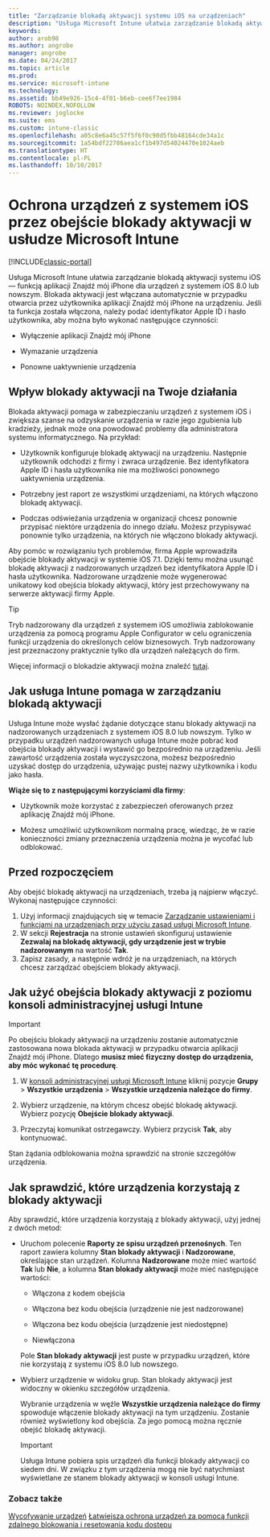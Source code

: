 ```yaml
---
title: "Zarządzanie blokadą aktywacji systemu iOS na urządzeniach"
description: "Usługa Microsoft Intune ułatwia zarządzanie blokadą aktywacji systemu iOS — funkcją aplikacji Znajdź mój iPhone dla urządzeń z systemem iOS 7.1 lub nowszym."
keywords: 
author: arob98
ms.author: angrobe
manager: angrobe
ms.date: 04/24/2017
ms.topic: article
ms.prod: 
ms.service: microsoft-intune
ms.technology: 
ms.assetid: bb49e926-15c4-4f01-b6eb-cee6f7ee1984
ROBOTS: NOINDEX,NOFOLLOW
ms.reviewer: joglocke
ms.suite: ems
ms.custom: intune-classic
ms.openlocfilehash: a05c8e6a45c57f5f6f0c90d5fbb48164cde34a1c
ms.sourcegitcommit: 1a54bdf22786aea1cf1b497d54024470e1024aeb
ms.translationtype: HT
ms.contentlocale: pl-PL
ms.lasthandoff: 10/10/2017
---
```

# <a name="help-protect-ios-devices-with-activation-lock-bypass-for-microsoft-intune"></a>Ochrona urządzeń z systemem iOS przez obejście blokady aktywacji w usłudze Microsoft Intune

[!INCLUDE[classic-portal](../includes/classic-portal.md)]

Usługa Microsoft Intune ułatwia zarządzanie blokadą aktywacji systemu iOS — funkcją aplikacji Znajdź mój iPhone dla urządzeń z systemem iOS 8.0 lub nowszym. Blokada aktywacji jest włączana automatycznie w przypadku otwarcia przez użytkownika aplikacji Znajdź mój iPhone na urządzeniu. Jeśli ta funkcja została włączona, należy podać identyfikator Apple ID i hasło użytkownika, aby można było wykonać następujące czynności: 

-   Wyłączenie aplikacji Znajdź mój iPhone

-   Wymazanie urządzenia

-   Ponowne uaktywnienie urządzenia

## <a name="how-activation-lock-affects-you"></a>Wpływ blokady aktywacji na Twoje działania
Blokada aktywacji pomaga w zabezpieczaniu urządzeń z systemem iOS i zwiększa szanse na odzyskanie urządzenia w razie jego zgubienia lub kradzieży, jednak może ona powodować problemy dla administratora systemu informatycznego. Na przykład:

-   Użytkownik konfiguruje blokadę aktywacji na urządzeniu. Następnie użytkownik odchodzi z firmy i zwraca urządzenie. Bez identyfikatora Apple ID i hasła użytkownika nie ma możliwości ponownego uaktywnienia urządzenia.

-   Potrzebny jest raport ze wszystkimi urządzeniami, na których włączono blokadę aktywacji.

-   Podczas odświeżania urządzenia w organizacji chcesz ponownie przypisać niektóre urządzenia do innego działu. Możesz przypisywać ponownie tylko urządzenia, na których nie włączono blokady aktywacji.

Aby pomóc w rozwiązaniu tych problemów, firma Apple wprowadziła obejście blokady aktywacji w systemie iOS 7.1. Dzięki temu można usunąć blokadę aktywacji z nadzorowanych urządzeń bez identyfikatora Apple ID i hasła użytkownika. Nadzorowane urządzenie może wygenerować unikatowy kod obejścia blokady aktywacji, który jest przechowywany na serwerze aktywacji firmy Apple.

> [!TIP]
> Tryb nadzorowany dla urządzeń z systemem iOS umożliwia zablokowanie urządzenia za pomocą programu Apple Configurator w celu ograniczenia funkcji urządzenia do określonych celów biznesowych. Tryb nadzorowany jest przeznaczony praktycznie tylko dla urządzeń należących do firm.

Więcej informacji o blokadzie aktywacji można znaleźć [tutaj](https://support.apple.com/en-us/HT201365).

## <a name="how-intune-helps-you-manage-activation-lock"></a>Jak usługa Intune pomaga w zarządzaniu blokadą aktywacji
Usługa Intune może wysłać żądanie dotyczące stanu blokady aktywacji na nadzorowanych urządzeniach z systemem iOS 8.0 lub nowszym. Tylko w przypadku urządzeń nadzorowanych usługa Intune może pobrać kod obejścia blokady aktywacji i wystawić go bezpośrednio na urządzeniu. Jeśli zawartość urządzenia została wyczyszczona, możesz bezpośrednio uzyskać dostęp do urządzenia, używając pustej nazwy użytkownika i kodu jako hasła.

**Wiąże się to z następującymi korzyściami dla firmy**:

-   Użytkownik może korzystać z zabezpieczeń oferowanych przez aplikację Znajdź mój iPhone.

-   Możesz umożliwić użytkownikom normalną pracę, wiedząc, że w razie konieczności zmiany przeznaczenia urządzenia można je wycofać lub odblokować.

## <a name="before-you-start"></a>Przed rozpoczęciem

Aby obejść blokadę aktywacji na urządzeniach, trzeba ją najpierw włączyć. Wykonaj następujące czynności:

1. Użyj informacji znajdujących się w temacie [Zarządzanie ustawieniami i funkcjami na urządzeniach przy użyciu zasad usługi Microsoft Intune](/intune-classic/deploy-use/ios-policy-settings-in-microsoft-intune).
2. W sekcji **Rejestracja** na stronie ustawień skonfiguruj ustawienie **Zezwalaj na blokadę aktywacji, gdy urządzenie jest w trybie nadzorowanym** na wartość **Tak**.
3. Zapisz zasady, a następnie wdróż je na urządzeniach, na których chcesz zarządzać obejściem blokady aktywacji.

## <a name="how-to-use-activation-lock-bypass-from-the-intune-admin-console"></a>Jak użyć obejścia blokady aktywacji z poziomu konsoli administracyjnej usługi Intune
> [!IMPORTANT]
> Po obejściu blokady aktywacji na urządzeniu zostanie automatycznie zastosowana nowa blokada aktywacji w przypadku otwarcia aplikacji Znajdź mój iPhone. Dlatego **musisz mieć fizyczny dostęp do urządzenia, aby móc wykonać tę procedurę**.

1.  W [konsoli administracyjnej usługi Microsoft Intune](https://manage.microsoft.com) kliknij pozycje **Grupy** &gt; **Wszystkie urządzenia** &gt; **Wszystkie urządzenia należące do firmy**.

2.  Wybierz urządzenie, na którym chcesz obejść blokadę aktywacji. Wybierz pozycję **Obejście blokady aktywacji**.

3.  Przeczytaj komunikat ostrzegawczy. Wybierz przycisk **Tak**, aby kontynuować.

Stan żądania odblokowania można sprawdzić na stronie szczegółów urządzenia.

## <a name="how-to-see-which-devices-are-using-activation-lock"></a>Jak sprawdzić, które urządzenia korzystają z blokady aktywacji
Aby sprawdzić, które urządzenia korzystają z blokady aktywacji, użyj jednej z dwóch metod:

-   Uruchom polecenie **Raporty ze spisu urządzeń przenośnych**. Ten raport zawiera kolumny **Stan blokady aktywacji** i **Nadzorowane**, określające stan urządzeń. Kolumna **Nadzorowane** może mieć wartość **Tak** lub **Nie**, a kolumna **Stan blokady aktywacji** może mieć następujące wartości:

    -   Włączona z kodem obejścia

    -   Włączona bez kodu obejścia (urządzenie nie jest nadzorowane)

    -   Włączona bez kodu obejścia (urządzenie jest niedostępne)

    -   Niewłączona

    Pole **Stan blokady aktywacji** jest puste w przypadku urządzeń, które nie korzystają z systemu iOS 8.0 lub nowszego.

-   Wybierz urządzenie w widoku grup. Stan blokady aktywacji jest widoczny w okienku szczegółów urządzenia.

    Wybranie urządzenia w węźle **Wszystkie urządzenia należące do firmy** spowoduje włączenie blokady aktywacji na tym urządzeniu. Zostanie również wyświetlony kod obejścia. Za jego pomocą można ręcznie obejść blokadę aktywacji.

    > [!IMPORTANT]
    >Usługa Intune pobiera spis urządzeń dla funkcji blokady aktywacji co siedem dni. W związku z tym urządzenia mogą nie być natychmiast wyświetlane ze stanem blokady aktywacji w konsoli usługi Intune.


### <a name="see-also"></a>Zobacz także
[Wycofywanie urządzeń](retire-devices-from-microsoft-intune-management.md)
[Łatwiejsza ochrona urządzeń za pomocą funkcji zdalnego blokowania i resetowania kodu dostępu](use-remote-lock-and-passcode-reset-in-microsoft-intune.md)
